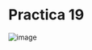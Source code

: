 # Practica 19
![image](https://github.com/GalerdonxD/Practica-19/assets/147341276/47991758-fe36-4e74-b452-e58e379c340f)
